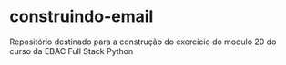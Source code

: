 # construindo-email
Repositório destinado para a construção do exercício do modulo 20 do curso da EBAC Full Stack Python 
